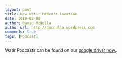 ```yaml
---
layout: post
title: New Watir Podcast Location
date: 2018-08-08
author: David McNulla
author_url: http://dmcnulla.wordpress.com
comments: true
tags: [Podcast]
---
```


Watir Podcasts can be found on our [google driver now.](https://drive.google.com/drive/folders/1PU_GNxU5XyZ8PwX0Srj45DA-elCkHXln).
